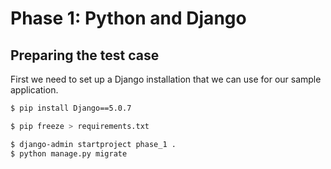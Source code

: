 # Phase 1: Python and Django

## Preparing the test case

First we need to set up a Django installation that we can use for our sample application.

```bash
$ pip install Django==5.0.7
````

```bash
$ pip freeze > requirements.txt
```

```bash
$ django-admin startproject phase_1 .
$ python manage.py migrate
```






